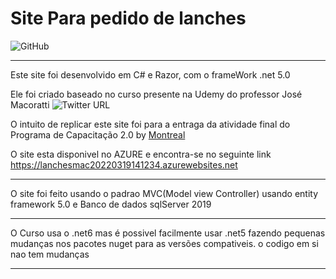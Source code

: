 # Site Para pedido de lanches
![GitHub](https://img.shields.io/github/license/rafael-a-m-chaves/LanchesMac?style=plastic)
___

Este site foi desenvolvido em C# e Razor, com o frameWork .net 5.0

Ele foi criado baseado no curso presente na Udemy do professor José Macoratti ![Twitter URL](https://img.shields.io/twitter/url?style=social&url=https%3A%2F%2Ftwitter.com%2Fmacorati)

O intuito de replicar este site foi para a entraga da atividade final do  Programa de Capacitação 2.0 by  [Montreal](https://www.montreal.com.br/)


O site esta disponivel no AZURE e encontra-se no seguinte link https://lanchesmac20220319141234.azurewebsites.net

___
O site foi feito usando o padrao MVC(Model view Controller)
usando entity framework 5.0 e Banco de dados sqlServer 2019

___
O Curso usa o .net6 mas é possivel facilmente usar .net5 fazendo pequenas mudanças nos pacotes nuget para as versões compativeis. o codigo em si nao tem mudanças
___

